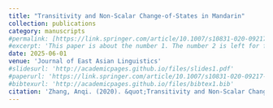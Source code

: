 ```yaml
---
title: "Transitivity and Non-Scalar Change-of-States in Mandarin"
collection: publications
category: manuscripts
#permalink: [https://link.springer.com/article/10.1007/s10831-020-09217-5](https://link.springer.com/article/10.1007/s10831-020-09217-5)
#excerpt: 'This paper is about the number 1. The number 2 is left for future work.'
date: 2025-06-01
venue: 'Journal of East Asian Linguistics'
#slidesurl: 'http://academicpages.github.io/files/slides1.pdf'
#paperurl: 'https://link.springer.com/article/10.1007/s10831-020-09217-5'
#bibtexurl: 'http://academicpages.github.io/files/bibtex1.bib'
citation: 'Zhang, Anqi. (2020). &quot;Transitivity and Non-Scalar Change-of-States in Mandarin.&quot; <i>Journal of East Asian Linguistics</i>. '
---
```

